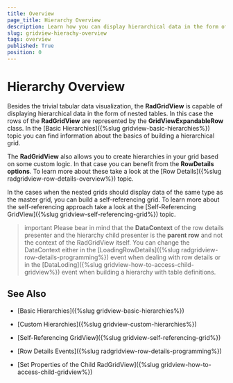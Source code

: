 ```yaml
---
title: Overview
page_title: Hierarchy Overview
description: Learn how you can display hierarchical data in the form of nested tables when working with RadGridView - Telerik's WPF DataGrid. 
slug: gridview-hierachy-overview
tags: overview
published: True
position: 0
---
```


# Hierarchy Overview

Besides the trivial tabular data visualization, the __RadGridView__ is capable of displaying hierarchical data in the form of nested tables. In this case the rows of the __RadGridView__ are represented by the __GridViewExpandableRow__ class. In the [Basic Hierarchies]({%slug gridview-basic-hierarchies%}) topic you can find information about the basics of building a hierarchical grid.

The __RadGridView__ also allows you to create hierarchies in your grid based on some custom logic. 
In that case you can benefit from the __RowDetails options__. To learn more about these take a look at the [Row Details]({%slug radgridview-row-details-overview%}) topic.

In the cases when the nested grids should display data of the same type as the master grid, you can build a self-referencing grid. To learn more about the self-referencing approach take a look at the [Self-Referencing GridView]({%slug gridview-self-referencing-grid%}) topic.

>important Please bear in mind that the **DataContext** of the row details presenter and the hierarchy child presenter is the **parent row** and not the context of the RadGridView itself. You can change the DataContext either in the [LoadingRowDetails]({%slug radgridview-row-details-programming%}) event when dealing with row details or in the [DataLoding]({%slug gridview-how-to-access-child-gridview%}) event when building a hierarchy with table definitions.

## See Also

 * [Basic Hierarchies]({%slug gridview-basic-hierarchies%})

 * [Custom Hierarchies]({%slug gridview-custom-hierarchies%})

 * [Self-Referencing GridView]({%slug gridview-self-referencing-grid%})

 * [Row Details Events]({%slug radgridview-row-details-programming%})

 * [Set Properties of the Child RadGridView]({%slug gridview-how-to-access-child-gridview%})
